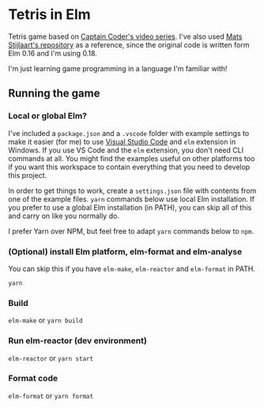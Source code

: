 # Tetris in Elm

Tetris game based on [Captain Coder's video series](https://www.youtube.com/playlist?list=PL7C8fMD-89DKhlerIE3BrYNd0PlhA6Zch). I've also used [Mats Stijlaart's repository](https://github.com/stil4m/elm-tetris) as a reference, since the original code is written form Elm 0.16 and I'm using 0.18.

I'm just learning game programming in a language I'm familiar with!

## Running the game

### Local or global Elm?

I've included a `package.json` and a `.vscode` folder with example settings to make it easier (for me) to use [Visual Studio Code](https://code.visualstudio.com) and `elm` extension in Windows. If you use VS Code and the `elm` extension, you don't need CLI commands at all. You might find the examples useful on other platforms too if you want this workspace to contain everything that you need to develop this project.

In order to get things to work, create a `settings.json` file with contents from one of the example files. `yarn` commands below use local Elm installation. If you prefer to use a global Elm installation (in PATH), you can skip all of this and carry on like you normally do.

I prefer Yarn over NPM, but feel free to adapt `yarn` commands below to `npm`.

### (Optional) install Elm platform, elm-format and elm-analyse

You can skip this if you have `elm-make`, `elm-reactor` and `elm-format` in PATH.

`yarn`

### Build

`elm-make` or `yarn build`

### Run elm-reactor (dev environment)

`elm-reactor` or `yarn start`

### Format code

`elm-format` or `yarn format`
